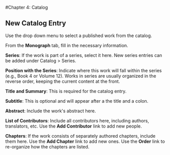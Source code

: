 #Chapter 4: Catalog
## New Catalog Entry

Use the drop down menu to select a published work from the catalog.

From the **Monograph** tab, fill in the necessary information.

**Series**: If the work is part of a series, select it here. New series entries can be added under Catalog > Series.

**Position with the Series**: Indicate where this work will fall within the series (e.g., Book 4 or Volume 12). Works in series are usually organized in the reverse order, keeping the current content at the front.

**Title and Summary**: This is required for the catalog entry.

**Subtitle**: This is optional and will appear after a the title and a colon.

**Abstract**: Include the work's abstract here.

**List of Contributors**: Include all contributors here, including authors, translators, etc. Use the **Add Contributor** link to add new people.

**Chapters**: If the work consists of separately authored chapters, include them here. Use the **Add Chapter** link to add new ones. Use the **Order** link to re-organize how the chapters are listed.